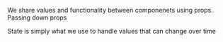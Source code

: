 We share values and functionality between componenets using props.
Passing down props 

State is simply what we use to handle values that can change over time

